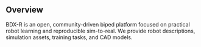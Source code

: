 ## Overview

BDX-R is an open, community-driven biped platform focused on practical robot learning and reproducible sim-to-real. We provide robot descriptions, simulation assets, training tasks, and CAD models.
